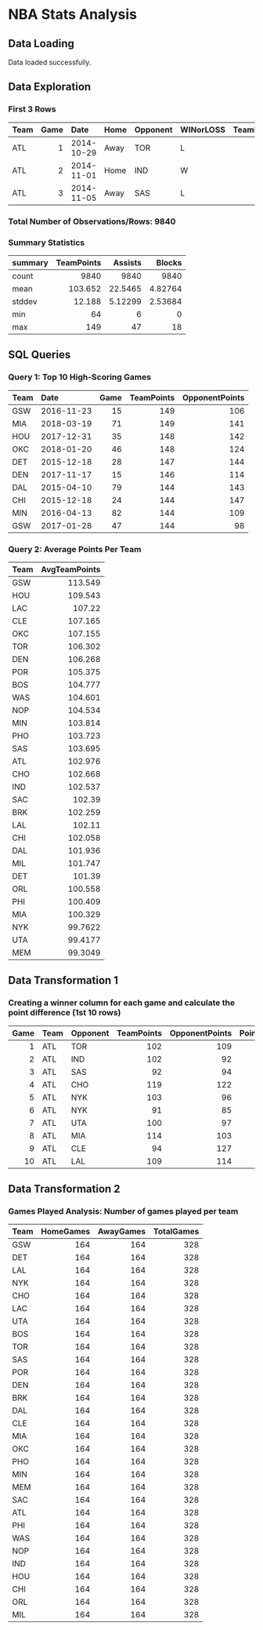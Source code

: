 # NBA Stats Analysis

## Data Loading

Data loaded successfully.

## Data Exploration

### First 3 Rows

| Team   |   Game | Date       | Home   | Opponent   | WINorLOSS   |   TeamPoints |   OpponentPoints |   FieldGoalsAttempted |   X3PointShotsAttempted |   FreeThrowsAttempted |   OffRebounds |   TotalRebounds |   Assists |   Steals |   Blocks |   Turnovers |   TotalFouls |   OppFieldGoalsAttempted |   Opp3PointShotsAttempted |   OppFreeThrowsAttempted |   OppOffRebounds |   OppTotalRebounds |   OppAssists |   OppSteals |   OppBlocks |   OppTurnovers |   OppTotalFouls |
|:-------|-------:|:-----------|:-------|:-----------|:------------|-------------:|-----------------:|----------------------:|------------------------:|----------------------:|--------------:|----------------:|----------:|---------:|---------:|------------:|-------------:|-------------------------:|--------------------------:|-------------------------:|-----------------:|-------------------:|-------------:|------------:|------------:|---------------:|----------------:|
| ATL    |      1 | 2014-10-29 | Away   | TOR        | L           |          102 |              109 |                    80 |                      22 |                    17 |            10 |              42 |        26 |        6 |        8 |          17 |           24 |                       90 |                        26 |                       33 |               16 |                 48 |           26 |          13 |           9 |              9 |              22 |
| ATL    |      2 | 2014-11-01 | Home   | IND        | W           |          102 |               92 |                    69 |                      20 |                    33 |             3 |              37 |        26 |       10 |        6 |          12 |           20 |                       81 |                        32 |                       21 |               11 |                 44 |           25 |           5 |           5 |             18 |              26 |
| ATL    |      3 | 2014-11-05 | Away   | SAS        | L           |           92 |               94 |                    92 |                      25 |                    11 |            10 |              37 |        26 |       14 |        5 |          13 |           25 |                       69 |                        17 |                       38 |               11 |                 50 |           25 |           7 |           9 |             19 |              15 |

### Total Number of Observations/Rows: 9840

### Summary Statistics

| summary   |   TeamPoints |    Assists |     Blocks |
|:----------|-------------:|-----------:|-----------:|
| count     |     9840     | 9840       | 9840       |
| mean      |      103.652 |   22.5465  |    4.82764 |
| stddev    |       12.188 |    5.12299 |    2.53684 |
| min       |       64     |    6       |    0       |
| max       |      149     |   47       |   18       |

## SQL Queries

### Query 1: Top 10 High-Scoring Games

| Team   | Date       |   Game |   TeamPoints |   OpponentPoints |
|:-------|:-----------|-------:|-------------:|-----------------:|
| GSW    | 2016-11-23 |     15 |          149 |              106 |
| MIA    | 2018-03-19 |     71 |          149 |              141 |
| HOU    | 2017-12-31 |     35 |          148 |              142 |
| OKC    | 2018-01-20 |     46 |          148 |              124 |
| DET    | 2015-12-18 |     28 |          147 |              144 |
| DEN    | 2017-11-17 |     15 |          146 |              114 |
| DAL    | 2015-04-10 |     79 |          144 |              143 |
| CHI    | 2015-12-18 |     24 |          144 |              147 |
| MIN    | 2016-04-13 |     82 |          144 |              109 |
| GSW    | 2017-01-28 |     47 |          144 |               98 |

### Query 2: Average Points Per Team

| Team   |   AvgTeamPoints |
|:-------|----------------:|
| GSW    |        113.549  |
| HOU    |        109.543  |
| LAC    |        107.22   |
| CLE    |        107.165  |
| OKC    |        107.155  |
| TOR    |        106.302  |
| DEN    |        106.268  |
| POR    |        105.375  |
| BOS    |        104.777  |
| WAS    |        104.601  |
| NOP    |        104.534  |
| MIN    |        103.814  |
| PHO    |        103.723  |
| SAS    |        103.695  |
| ATL    |        102.976  |
| CHO    |        102.668  |
| IND    |        102.537  |
| SAC    |        102.39   |
| BRK    |        102.259  |
| LAL    |        102.11   |
| CHI    |        102.058  |
| DAL    |        101.936  |
| MIL    |        101.747  |
| DET    |        101.39   |
| ORL    |        100.558  |
| PHI    |        100.409  |
| MIA    |        100.329  |
| NYK    |         99.7622 |
| UTA    |         99.4177 |
| MEM    |         99.3049 |

## Data Transformation 1

### Creating a winner column for each game and calculate the point difference (1st 10 rows)

|   Game | Team   | Opponent   |   TeamPoints |   OpponentPoints |   PointDifference | Winner   |
|-------:|:-------|:-----------|-------------:|-----------------:|------------------:|:---------|
|      1 | ATL    | TOR        |          102 |              109 |                -7 | TOR      |
|      2 | ATL    | IND        |          102 |               92 |                10 | ATL      |
|      3 | ATL    | SAS        |           92 |               94 |                -2 | SAS      |
|      4 | ATL    | CHO        |          119 |              122 |                -3 | CHO      |
|      5 | ATL    | NYK        |          103 |               96 |                 7 | ATL      |
|      6 | ATL    | NYK        |           91 |               85 |                 6 | ATL      |
|      7 | ATL    | UTA        |          100 |               97 |                 3 | ATL      |
|      8 | ATL    | MIA        |          114 |              103 |                11 | ATL      |
|      9 | ATL    | CLE        |           94 |              127 |               -33 | CLE      |
|     10 | ATL    | LAL        |          109 |              114 |                -5 | LAL      |

## Data Transformation 2

### Games Played Analysis: Number of games played per team

| Team   |   HomeGames |   AwayGames |   TotalGames |
|:-------|------------:|------------:|-------------:|
| GSW    |         164 |         164 |          328 |
| DET    |         164 |         164 |          328 |
| LAL    |         164 |         164 |          328 |
| NYK    |         164 |         164 |          328 |
| CHO    |         164 |         164 |          328 |
| LAC    |         164 |         164 |          328 |
| UTA    |         164 |         164 |          328 |
| BOS    |         164 |         164 |          328 |
| TOR    |         164 |         164 |          328 |
| SAS    |         164 |         164 |          328 |
| POR    |         164 |         164 |          328 |
| DEN    |         164 |         164 |          328 |
| BRK    |         164 |         164 |          328 |
| DAL    |         164 |         164 |          328 |
| CLE    |         164 |         164 |          328 |
| MIA    |         164 |         164 |          328 |
| OKC    |         164 |         164 |          328 |
| PHO    |         164 |         164 |          328 |
| MIN    |         164 |         164 |          328 |
| MEM    |         164 |         164 |          328 |
| SAC    |         164 |         164 |          328 |
| ATL    |         164 |         164 |          328 |
| PHI    |         164 |         164 |          328 |
| WAS    |         164 |         164 |          328 |
| NOP    |         164 |         164 |          328 |
| IND    |         164 |         164 |          328 |
| HOU    |         164 |         164 |          328 |
| CHI    |         164 |         164 |          328 |
| ORL    |         164 |         164 |          328 |
| MIL    |         164 |         164 |          328 |

